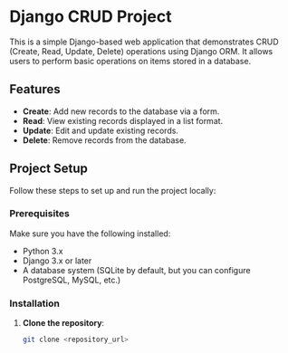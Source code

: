 # Django CRUD Project

This is a simple Django-based web application that demonstrates CRUD (Create, Read, Update, Delete) operations using Django ORM. It allows users to perform basic operations on items stored in a database.

## Features

- **Create**: Add new records to the database via a form.
- **Read**: View existing records displayed in a list format.
- **Update**: Edit and update existing records.
- **Delete**: Remove records from the database.

## Project Setup

Follow these steps to set up and run the project locally:

### Prerequisites

Make sure you have the following installed:
- Python 3.x
- Django 3.x or later
- A database system (SQLite by default, but you can configure PostgreSQL, MySQL, etc.)

### Installation

1. **Clone the repository**:
   ```bash
   git clone <repository_url>
